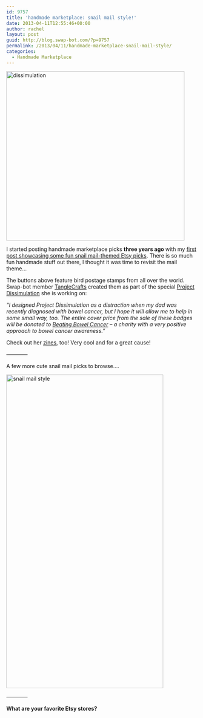 ```yaml
---
id: 9757
title: 'handmade marketplace: snail mail style!'
date: 2013-04-11T12:55:46+00:00
author: rachel
layout: post
guid: http://blog.swap-bot.com/?p=9757
permalink: /2013/04/11/handmade-marketplace-snail-mail-style/
categories:
  - Handmade Marketplace
---
```

[<img src="http://blog.swap-bot.com/wp-content/uploads/2013/04/dissimulation.jpg" alt="dissimulation" width="470" height="446" class="alignleft size-full wp-image-9774" />](http://www.etsy.com/listing/128576562/a-dissimulation-of-birds-upcycled)

<div style="display: none">
  <a href='http://writeanessayformecheap.com/' title='write my essays'>write my essays</a>
</div>

I started posting handmade marketplace picks **three years ago** with my [first post showcasing some fun snail mail-themed Etsy picks](http://blog.swap-bot.com/2010/04/06/new-feature-handmade-marketplace-picks/). There is so much fun handmade stuff out there, I thought it was time to revisit the mail theme&#8230;

The buttons above feature bird postage stamps from all over the world. Swap-bot member [TangleCrafts](http://www.swap-bot.com/user:TangleCrafts) created them as part of the special [Project Dissimulation](http://tanglecrafts.wordpress.com/projectd2013/) she is working on:

_&#8220;I designed Project Dissimulation as a distraction when my dad was recently diagnosed with bowel cancer, but I hope it will allow me to help in some small way, too. The entire cover price from the sale of these badges will be donated to [Beating Bowel Cancer](http://www.beatingbowelcancer.org) &#8211; a charity with a very positive approach to bowel cancer awareness.&#8221;_ 

Check out her [zines](http://www.etsy.com/listing/127763985/a-dissimulation-of-birds-with-badge?ref=shop_home_active), too! Very cool and for a great cause!

&#8212;&#8212;&#8212;&#8212;

A few more cute snail mail picks to browse&#8230;.

<img src="http://blog.swap-bot.com/wp-content/uploads/2013/04/Screen-Shot-2013-04-11-at-3.21.02-PM.png" alt="snail mail style" width="414" height="826" class="alignleft size-full wp-image-9925" />

&#8212;&#8212;&#8212;&#8212;

**What are your favorite Etsy stores?** 

<div style="display: none">
  zp8497586rq
</div>